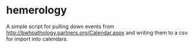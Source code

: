 # hemerology
A simple script for pulling down events from http://bwhpathology.partners.org/Calendar.aspx and writing them to a csv for import into calendars.
